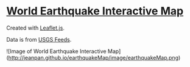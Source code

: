 # [World Earthquake Interactive Map](http://jeanpan.github.io/earthquakeMap/)

Created with [Leaflet.js](http://leafletjs.com/).

Data is from [USGS Feeds](http://earthquake.usgs.gov/earthquakes/feed/).

![Image of World Earthquake Interactive Map]
(http://jeanpan.github.io/earthquakeMap/image/earthquakeMap.png)
